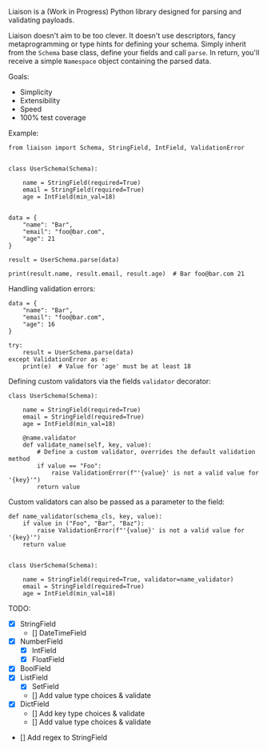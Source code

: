 Liaison is a (Work in Progress) Python library designed for parsing and validating payloads.

Liaison doesn't aim to be too clever. It doesn't use descriptors, fancy metaprogramming or type hints for defining 
your schema. Simply inherit from the `Schema` base class, define your fields and call `parse`. In return, you'll 
receive a simple `Namespace` object containing the parsed data.

Goals:

- Simplicity
- Extensibility
- Speed
- 100% test coverage

Example:

```py3
from liaison import Schema, StringField, IntField, ValidationError


class UserSchema(Schema):

    name = StringField(required=True)
    email = StringField(required=True)
    age = IntField(min_val=18)


data = {
    "name": "Bar",
    "email": "foo@bar.com",
    "age": 21
}

result = UserSchema.parse(data)

print(result.name, result.email, result.age)  # Bar foo@bar.com 21
```

Handling validation errors:

```py3
data = {
    "name": "Bar",
    "email": "foo@bar.com",
    "age": 16
}

try:
    result = UserSchema.parse(data)
except ValidationError as e:
    print(e)  # Value for 'age' must be at least 18
```

Defining custom validators via the fields `validator` decorator:

```py3
class UserSchema(Schema):

    name = StringField(required=True)
    email = StringField(required=True)
    age = IntField(min_val=18)

    @name.validator
    def validate_name(self, key, value):
        # Define a custom validator, overrides the default validation method
        if value == "Foo":
            raise ValidationError(f"'{value}' is not a valid value for '{key}'")
        return value
```

Custom validators can also be passed as a parameter to the field:

```py3
def name_validator(schema_cls, key, value):
    if value in ("Foo", "Bar", "Baz"):
        raise ValidationError(f"'{value}' is not a valid value for '{key}'")
    return value


class UserSchema(Schema):

    name = StringField(required=True, validator=name_validator)
    email = StringField(required=True)
    age = IntField(min_val=18)
```

TODO:

- [x] StringField
  - [] DateTimeField
- [x] NumberField
  - [x] IntField
  - [x] FloatField
- [x] BoolField
- [x] ListField
  - [x] SetField
  - [] Add value type choices & validate
- [x] DictField
  - [] Add key type choices & validate
  - [] Add value type choices & validate
- [] Add regex to StringField

